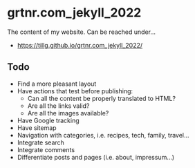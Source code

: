 # grtnr.com_jekyll_2022

The content of my website. Can be reached under...

* https://tillg.github.io/grtnr.com_jekyll_2022/

## Todo

* Find a more pleasant layout
* Have actions that test before publishing:
  * Can all the content be properly translated to HTML?
  * Are all the links valid?
  * Are all the images available?
* Have Google tracking
* Have sitemap
* Navigation with categories, i.e. recipes, tech, family, travel...
* Integrate search
* Integrate comments
* Differentiate posts and pages (i.e. about, impressum...)

